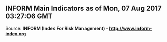 ## INFORM Main Indicators as of Mon, 07 Aug 2017 03:27:06 GMT

Source: **INFORM (Index For Risk Management) - http://www.inform-index.org**